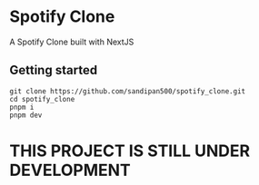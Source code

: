 # Spotify Clone

A Spotify Clone built with NextJS

## Getting started

```
git clone https://github.com/sandipan500/spotify_clone.git
cd spotify_clone
pnpm i
pnpm dev
```

# THIS PROJECT IS STILL UNDER DEVELOPMENT